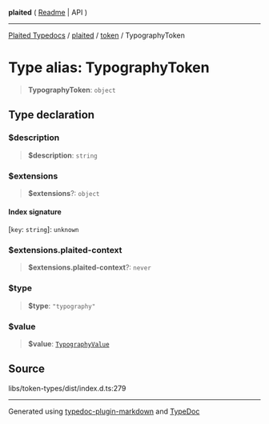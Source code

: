 **plaited** ( [Readme](../../README.md) \| API )

***

[Plaited Typedocs](../../../modules.md) / [plaited](../../modules.md) / [token](../README.md) / TypographyToken

# Type alias: TypographyToken

> **TypographyToken**: `object`

## Type declaration

### $description

> **$description**: `string`

### $extensions

> **$extensions**?: `object`

#### Index signature

 \[`key`: `string`\]: `unknown`

### $extensions.plaited-context

> **$extensions.plaited-context**?: `never`

### $type

> **$type**: `"typography"`

### $value

> **$value**: [`TypographyValue`](TypographyValue.md)

## Source

libs/token-types/dist/index.d.ts:279

***

Generated using [typedoc-plugin-markdown](https://www.npmjs.com/package/typedoc-plugin-markdown) and [TypeDoc](https://typedoc.org/)
